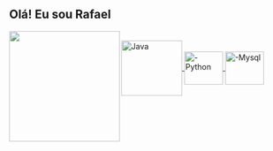 ## Olá! Eu sou Rafael

<div align="center">
  <a href="https://github.com/RafaelDEV-01">
  <img height="200em" align="left" src="https://github-readme-stats.vercel.app/api/top-langs/?username=RafaelDEV-01&layout=compact&langs_count=7&theme=dark"/>
</div>
<div style="display: inline_block"><br>
  <img align="center" alt="Java" height="100" width="110" src="https://cdn.jsdelivr.net/gh/devicons/devicon@latest/icons/java/java-original-wordmark.svg" />
  <img align="center" alt="-Python" height="60" width="70" src="https://cdn.jsdelivr.net/gh/devicons/devicon@latest/icons/python/python-original-wordmark.svg" />
  <img align="center" alt="-Mysql" height="60" width="70" src="https://cdn.jsdelivr.net/gh/devicons/devicon@latest/icons/mysql/mysql-original-wordmark.svg" />
</div>
